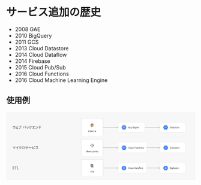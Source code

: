 # サービス追加の歴史

- 2008 GAE
- 2010 BigQuery
- 2011 GCS
- 2013 Cloud Datastore
- 2014 Cloud Dataflow
- 2014 Firebase
- 2015 Cloud Pub/Sub
- 2016 Cloud Functions
- 2016 Cloud Machine Learning Engine

## 使用例

![use](img/use-example.png)
